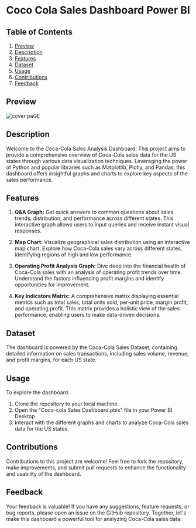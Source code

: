 # Coco Cola Sales Dashboard Power BI


## Table of Contents
1. [Preview](#preview)
2. [Description](#description)
3. [Features](#features)
4. [Dataset](#dataset)
5. [Usage](#usage)
6. [Contributions](#contributions)
7. [Feedback](#feedback)


## Preview <a name="preview"></a>

![cover paGE](https://github.com/Agrawalyash1041/Coco-Cola-Sales-Dashboard-Power-BI/assets/111517167/a6449b7f-db8d-4da3-83b3-e3957d88c195)


## Description <a name="description"></a>

Welcome to the Coca-Cola Sales Analysis Dashboard! This project aims to provide a comprehensive overview of Coca-Cola sales data for the US states through various data visualization techniques. Leveraging the power of Python and popular libraries such as Matplotlib, Plotly, and Pandas, this dashboard offers insightful graphs and charts to explore key aspects of the sales performance.

## Features <a name="features"></a>

1. **Q&A Graph:** Get quick answers to common questions about sales trends, distribution, and performance across different states. This interactive graph allows users to input queries and receive instant visual responses.

2. **Map Chart:** Visualize geographical sales distribution using an interactive map chart. Explore how Coca-Cola sales vary across different states, identifying regions of high and low performance.

3. **Operating Profit Analysis Graph:** Dive deep into the financial health of Coca-Cola sales with an analysis of operating profit trends over time. Understand the factors influencing profit margins and identify opportunities for improvement.

4. **Key Indicators Matrix:** A comprehensive matrix displaying essential metrics such as total sales, total units sold, per-unit price, margin profit, and operating profit. This matrix provides a holistic view of the sales performance, enabling users to make data-driven decisions.


## Dataset <a name="dataset"></a>

The dashboard is powered by the Coca-Cola Sales Dataset, containing detailed information on sales transactions, including sales volume, revenue, and profit margins, for each US state.

## Usage <a name="usage"></a>

To explore the dashboard:

1. Clone the repository to your local machine.
2. Open the "Coco-cola Sales Dashboard.pbix" file in your Power BI Desktop
3. Interact with the different graphs and charts to analyze Coca-Cola sales data for the US states.

## Contributions <a name="contributions"></a>

Contributions to this project are welcome! Feel free to fork the repository, make improvements, and submit pull requests to enhance the functionality and usability of the dashboard.

## Feedback <a name="feedback"></a>

Your feedback is valuable! If you have any suggestions, feature requests, or bug reports, please open an issue on the GitHub repository. Together, let's make this dashboard a powerful tool for analyzing Coca-Cola sales data.
